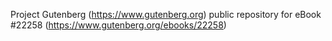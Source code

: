Project Gutenberg (https://www.gutenberg.org) public repository for eBook #22258 (https://www.gutenberg.org/ebooks/22258)
